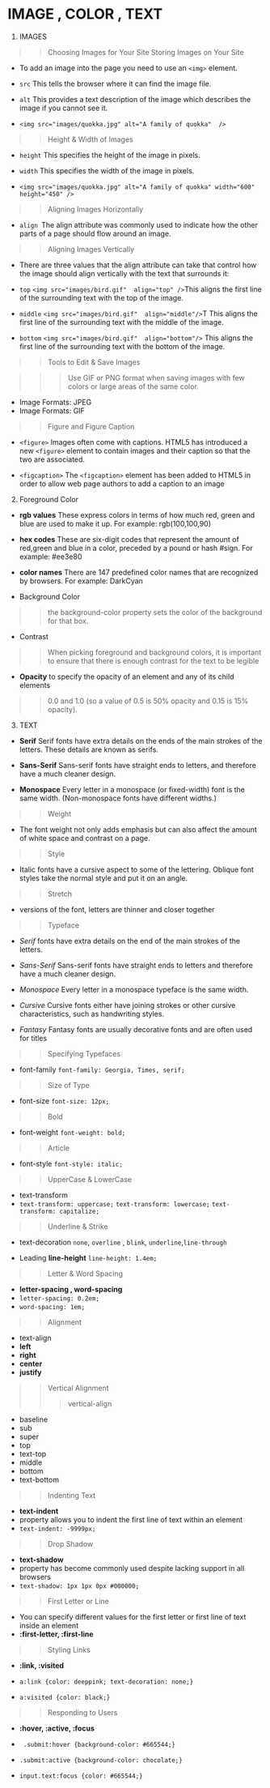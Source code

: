 # IMAGE , COLOR , TEXT

1. IMAGES 
>> Choosing Images for Your Site
>> Storing Images on Your Site

- To add an image into the page you need to use an `<img>`
element. 

- `src` This tells the browser where it can find the image file.

- `alt` This provides a text description of the image which describes the image if you cannot see it.

- `<img src="images/quokka.jpg" alt="A family of quokka"  />`

>> Height & Width of Images
- `height`
This specifies the height of the image in pixels.
- `width`
This specifies the width of the image in pixels.

- `<img src="images/quokka.jpg" alt="A family of quokka" width="600" height="450" />`

>> Aligning Images Horizontally
- `align `The align attribute was commonly used to indicate how the other parts of a page should flow around an image.

>>  Aligning Images Vertically

- There are three values that the align attribute can take that control how the image should align vertically with the text that surrounds it:

- `top` `<img src="images/bird.gif"  align="top" />`This aligns the first line of the surrounding text with the top of the image.

- `middle` `<img src="images/bird.gif"  align="middle"/>`T This aligns the first line of the surrounding text with the  middle of the image.

- `bottom` `<img src="images/bird.gif"  align="bottom"/>` This aligns the first line of the surrounding text with the bottom of the image.

>> Tools to Edit & Save Images

>>> Use GIF or PNG format when saving images with few colors or large
areas of the same color. 

- Image Formats: JPEG
- Image Formats: GIF

>> Figure and Figure Caption

- `<figure>` Images often come with captions. HTML5 has introduced a new `<figure>` element to contain images and their caption so that the two are associated.

- `<figcaption>` The `<figcaption>` element has been added to HTML5 in order to allow web page authors to add a caption to an image


2. Foreground Color

- **rgb values** These express colors in terms of how much red, green and
blue are used to make it up. For example: rgb(100,100,90)

- **hex codes** These are six-digit codes that represent the amount of red,green and blue in a color, preceded by a pound or hash #sign. For example: #ee3e80

- **color names** There are 147 predefined color names that are recognized by browsers. For example: DarkCyan

- Background Color
>> the background-color property sets the color of the background
for that box.

 - Contrast
 >> When picking foreground and background colors, it is important to ensure that there is enough contrast for the text to be legible

 - **Opacity**  to specify the opacity of an element and any of its child elements
 >> 0.0 and 1.0 (so a value of 0.5 is 50% opacity and 0.15 is 15% opacity).


3. TEXT 

- **Serif** Serif fonts have extra details on the ends of the main strokes of the letters. These details are known as serifs.

- **Sans-Serif** Sans-serif fonts have straight ends to letters, and therefore have a much cleaner design.

- **Monospace**
Every letter in a monospace (or fixed-width) font is the same width. (Non-monospace fonts have different widths.)

>> Weight 
-  The font weight not only adds emphasis but can also affect the amount of white space and contrast on a page.

>> Style
- Italic fonts have a cursive aspect to some of the lettering. Oblique
font styles take the normal style and put it on an angle.

>> Stretch
- versions of the font, letters are thinner and closer together

>> Typeface 
- *Serif* fonts have extra details on the end of the main strokes of the letters.

- *Sans-Serif*  Sans-serif fonts have straight ends to letters and therefore have a much cleaner design.

- *Monospace* Every letter in a monospace typeface is the same width.

- *Cursive* Cursive fonts either have joining strokes or other cursive
characteristics, such as handwriting styles.
 
- *Fantasy* Fantasy fonts are usually decorative fonts and are often
used for titles


>> Specifying Typefaces

- font-family `font-family: Georgia, Times, serif;`

>> Size of Type

- font-size `font-size: 12px;`

>> Bold
- font-weight `font-weight: bold;`

>> Article 
- font-style `font-style: italic;`

>> UpperCase & LowerCase
- text-transform 
- `text-transform: uppercase;` `text-transform: lowercase;` `text-transform: capitalize;`

>>Underline & Strike
- text-decoration `none`, `overline` , `blink`, `underline`,`line-through`

- Leading **line-height** `line-height: 1.4em;`

>> Letter & Word Spacing
- **letter-spacing , word-spacing**
- `letter-spacing: 0.2em;`
- `word-spacing: 1em;`

>> Alignment

- text-align 
- **left**
- **right**
- **center**
- **justify**

>> Vertical Alignment
>>> vertical-align
- baseline
- sub
- super
- top
- text-top
- middle
- bottom
- text-bottom


>> Indenting Text
- **text-indent**
- property allows you to indent the first line of text within an element
- `text-indent: -9999px;`

>> Drop Shadow
- **text-shadow**
-  property has become commonly used despite lacking support in all browsers
- `text-shadow: 1px 1px 0px #000000;`

>> First Letter or Line
- You can specify different values for the first letter or first line of
text inside an element
- **:first-letter, :first-line**

>> Styling Links
- **:link, :visited**

- `a:link {color: deeppink; text-decoration: none;}`

- `a:visited {color: black;}`

>> Responding to Users
- **:hover, :active, :focus**

- ` .submit:hover {background-color: #665544;}`
- `.submit:active {background-color: chocolate;}`
- `input.text:focus {color: #665544;}`
